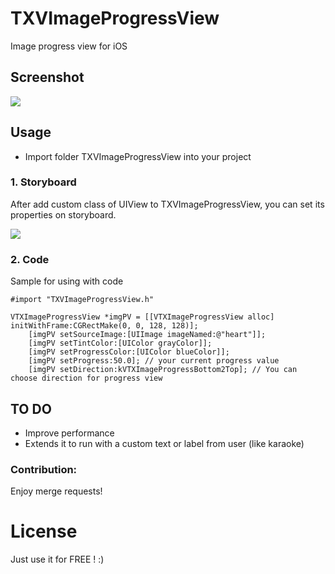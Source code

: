 # TXVImageProgressView
Image progress view for iOS

## Screenshot
<img src="https://www.dropbox.com/s/fss2v40kuxd6h99/Screen%20Shot%202015-07-10%20at%209.38.41%20AM.png?raw=1" />

## Usage
- Import folder TXVImageProgressView into your project

### 1. Storyboard
 After add custom class of UIView to TXVImageProgressView, you can set its properties on storyboard.

<img src="https://www.dropbox.com/s/ynh29kt5wkgs5ns/Screenshot%202015-07-10%2010.01.12.png?raw=1" />

### 2. Code
Sample for using with code
```
#import "TXVImageProgressView.h"
```
```
VTXImageProgressView *imgPV = [[VTXImageProgressView alloc] initWithFrame:CGRectMake(0, 0, 128, 128)];
    [imgPV setSourceImage:[UIImage imageNamed:@"heart"]];
    [imgPV setTintColor:[UIColor grayColor]];
    [imgPV setProgressColor:[UIColor blueColor]];
    [imgPV setProgress:50.0]; // your current progress value
    [imgPV setDirection:kVTXImageProgressBottom2Top]; // You can choose direction for progress view
  ```

## TO DO
- Improve performance
- Extends it to run with a custom text or label from user (like karaoke)

### Contribution: 
Enjoy merge requests!

# License
Just use it for FREE ! :)